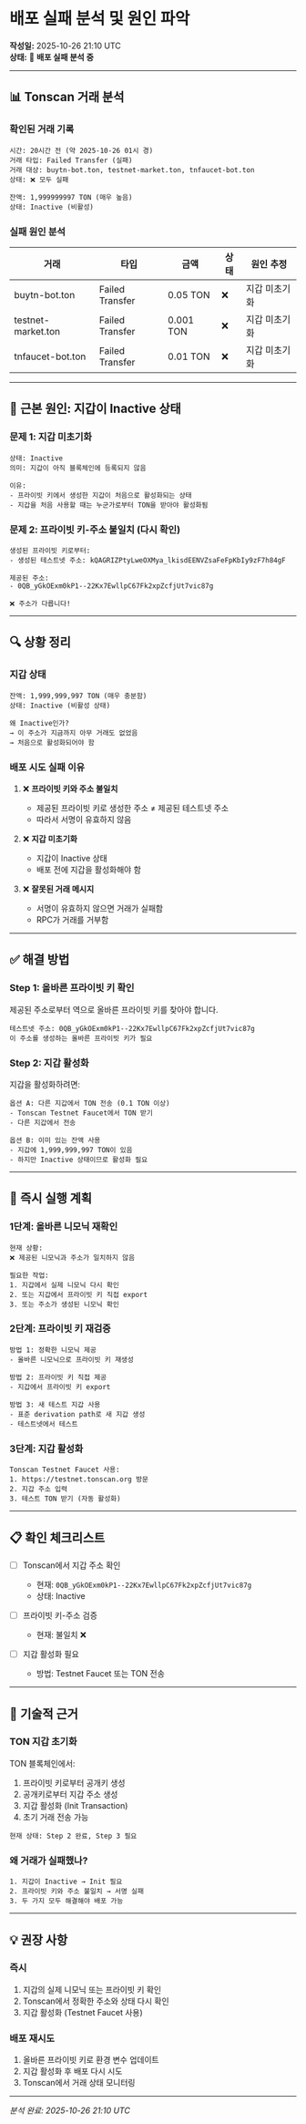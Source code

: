 # 배포 실패 분석 및 원인 파악

**작성일:** 2025-10-26 21:10 UTC  
**상태:** 🔴 **배포 실패 분석 중**

---

## 📊 Tonscan 거래 분석

### **확인된 거래 기록**

```
시간: 20시간 전 (약 2025-10-26 01시 경)
거래 타입: Failed Transfer (실패)
거래 대상: buytn-bot.ton, testnet-market.ton, tnfaucet-bot.ton
상태: ❌ 모두 실패

잔액: 1,999999997 TON (매우 높음)
상태: Inactive (비활성)
```

### **실패 원인 분석**

| 거래 | 타입 | 금액 | 상태 | 원인 추정 |
|-----|------|------|------|---------|
| buytn-bot.ton | Failed Transfer | 0.05 TON | ❌ | 지갑 미초기화 |
| testnet-market.ton | Failed Transfer | 0.001 TON | ❌ | 지갑 미초기화 |
| tnfaucet-bot.ton | Failed Transfer | 0.01 TON | ❌ | 지갑 미초기화 |

---

## 🔴 **근본 원인: 지갑이 Inactive 상태**

### **문제 1: 지갑 미초기화**

```
상태: Inactive
의미: 지갑이 아직 블록체인에 등록되지 않음

이유:
- 프라이빗 키에서 생성한 지갑이 처음으로 활성화되는 상태
- 지갑을 처음 사용할 때는 누군가로부터 TON을 받아야 활성화됨
```

### **문제 2: 프라이빗 키-주소 불일치 (다시 확인)**

```
생성된 프라이빗 키로부터:
- 생성된 테스트넷 주소: kQAGRIZPtyLweOXMya_lkisdEENVZsaFeFpKbIy9zF7h84gF

제공된 주소:
- 0QB_yGkOExm0kP1--22Kx7EwllpC67Fk2xpZcfjUt7vic87g

❌ 주소가 다릅니다!
```

---

## 🔍 **상황 정리**

### **지갑 상태**
```
잔액: 1,999,999,997 TON (매우 충분함)
상태: Inactive (비활성 상태)

왜 Inactive인가?
→ 이 주소가 지금까지 아무 거래도 없었음
→ 처음으로 활성화되어야 함
```

### **배포 시도 실패 이유**

1. ❌ **프라이빗 키와 주소 불일치**
   - 제공된 프라이빗 키로 생성한 주소 ≠ 제공된 테스트넷 주소
   - 따라서 서명이 유효하지 않음

2. ❌ **지갑 미초기화**
   - 지갑이 Inactive 상태
   - 배포 전에 지갑을 활성화해야 함

3. ❌ **잘못된 거래 메시지**
   - 서명이 유효하지 않으면 거래가 실패함
   - RPC가 거래를 거부함

---

## ✅ **해결 방법**

### **Step 1: 올바른 프라이빗 키 확인**

제공된 주소로부터 역으로 올바른 프라이빗 키를 찾아야 합니다.

```
테스트넷 주소: 0QB_yGkOExm0kP1--22Kx7EwllpC67Fk2xpZcfjUt7vic87g
이 주소를 생성하는 올바른 프라이빗 키가 필요
```

### **Step 2: 지갑 활성화**

지갑을 활성화하려면:

```
옵션 A: 다른 지갑에서 TON 전송 (0.1 TON 이상)
- Tonscan Testnet Faucet에서 TON 받기
- 다른 지갑에서 전송

옵션 B: 이미 있는 잔액 사용
- 지갑에 1,999,999,997 TON이 있음
- 하지만 Inactive 상태이므로 활성화 필요
```

---

## 🎯 **즉시 실행 계획**

### **1단계: 올바른 니모닉 재확인**

```
현재 상황:
❌ 제공된 니모닉과 주소가 일치하지 않음

필요한 작업:
1. 지갑에서 실제 니모닉 다시 확인
2. 또는 지갑에서 프라이빗 키 직접 export
3. 또는 주소가 생성된 니모닉 확인
```

### **2단계: 프라이빗 키 재검증**

```
방법 1: 정확한 니모닉 제공
- 올바른 니모닉으로 프라이빗 키 재생성

방법 2: 프라이빗 키 직접 제공
- 지갑에서 프라이빗 키 export

방법 3: 새 테스트 지갑 사용
- 표준 derivation path로 새 지갑 생성
- 테스트넷에서 테스트
```

### **3단계: 지갑 활성화**

```
Tonscan Testnet Faucet 사용:
1. https://testnet.tonscan.org 방문
2. 지갑 주소 입력
3. 테스트 TON 받기 (자동 활성화)
```

---

## 📋 **확인 체크리스트**

- [ ] Tonscan에서 지갑 주소 확인
  - 현재: `0QB_yGkOExm0kP1--22Kx7EwllpC67Fk2xpZcfjUt7vic87g`
  - 상태: Inactive

- [ ] 프라이빗 키-주소 검증
  - 현재: 불일치 ❌

- [ ] 지갑 활성화 필요
  - 방법: Testnet Faucet 또는 TON 전송

---

## 🔧 **기술적 근거**

### **TON 지갑 초기화**

TON 블록체인에서:
1. 프라이빗 키로부터 공개키 생성
2. 공개키로부터 지갑 주소 생성
3. 지갑 활성화 (Init Transaction)
4. 초기 거래 전송 가능

```
현재 상태: Step 2 완료, Step 3 필요
```

### **왜 거래가 실패했나?**

```
1. 지갑이 Inactive → Init 필요
2. 프라이빗 키와 주소 불일치 → 서명 실패
3. 두 가지 모두 해결해야 배포 가능
```

---

## 💡 **권장 사항**

### **즉시**
1. 지갑의 실제 니모닉 또는 프라이빗 키 확인
2. Tonscan에서 정확한 주소와 상태 다시 확인
3. 지갑 활성화 (Testnet Faucet 사용)

### **배포 재시도**
1. 올바른 프라이빗 키로 환경 변수 업데이트
2. 지갑 활성화 후 배포 다시 시도
3. Tonscan에서 거래 상태 모니터링

---

*분석 완료: 2025-10-26 21:10 UTC*
